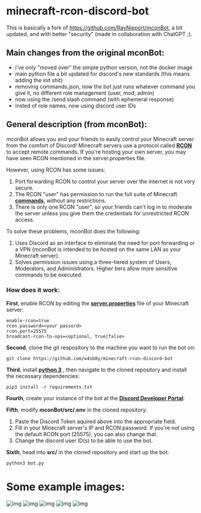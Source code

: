 # minecraft-rcon-discord-bot
This is basically a fork of https://github.com/RayNieport/mconBot, a bit updated, and with better "security" (made in collaboration with ChatGPT ;).

## Main changes from the original mconBot:
 - i've only "moved over" the simple python version, not the docker image
 - main python file a bit updated for discord's new standards (this means adding the init shit)
 - removing commands.json, now the bot just runs whatever command you give it, no different role management (user, mod, admin)
 - now using the /send slash command (with ephemeral response)
 - insted of role names, now using discord user IDs

## General description (from mconBot):
mconBot allows you and your friends to easily control your Minecraft server from the comfort of Discord!
Minecraft servers use a protocol called __[RCON](https://wiki.vg/RCON)__ to accept remote commands. If you're hosting your own server, you may have seen RCON mentioned in the server.properties file.

However, using RCON has some issues:
1. Port forwarding RCON to control your server over the internet is not very secure.
2. The RCON "user" has permission to run the full suite of Minecraft __[commands](https://minecraft.wiki/w/Commands)__, without any restrictions.
3. There is only one RCON "user", so your friends can't log in to moderate the server unless you give them the credentials for unrestricted RCON access.

To solve these problems, mconBot does the following:
1. Uses Discord as an interface to eliminate the need for port forwarding or a VPN (mconBot is intended to be hosted on the same LAN as your Minecraft server). 
2. Solves permission issues using a three-tiered system of Users, Moderators, and Administrators. Higher tiers allow more sensitive commands to be executed.

### How does it work:
__First__, enable RCON by editing the __[server.properties](https://minecraft.wiki/w/Server.properties)__ file of your Minecraft server:
```
enable-rcon=true
rcon.password=<your passord>
rcon.port=25575
broadcast-rcon-to-ops=<optional, true|false>
```
__Second__, clone the git respository to the machine you want to run the bot on:
```
git clone https://github.com/w4sb0y/minecraft-rcon-discord-bot
```

__Third__, install __[python 3](https://www.python.org/downloads/)__ , then navigate to the cloned repository and install the necessary dependencies:
```
pip3 install -r requirements.txt
```

__Fourth__, create your instance of the bot at the __[Discord Developer Portal](https://discord.com/developers/applications)__:

__Fifth__, modify __mconBot/src/.env__ in the cloned repository:
1. Paste the Discord Token aquired above into the appropriate field.
2. Fill in your Minecraft server's IP and RCON password. If you're not using the default RCON port (25575), you can also change that.
3. Change the discord user ID(s) to be able to use the bot.

__Sixth__, head into __src/__ in the cloned repository and start up the bot:
```
python3 bot.py
```



# Some example images:

![img](https://zip.xd.hu/file/1Nc48G.png)
![img](https://zip.xd.hu/file/uDvVge.png)
![img](https://zip.xd.hu/file/Rn5Rmv.png)
![img](https://zip.xd.hu/file/MrnDOU.png)
![img](https://zip.xd.hu/file/wHHk9Q.png)

